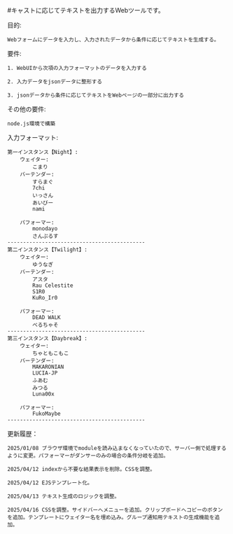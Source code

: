 #キャストに応じてテキストを出力するWebツールです。

目的:

    Webフォームにデータを入力し、入力されたデータから条件に応じてテキストを生成する。

要件: 

    1. WebUIから次項の入力フォーマットのデータを入力する

    2. 入力データをjsonデータに整形する

    3. jsonデータから条件に応じてテキストをWebページの一部分に出力する

その他の要件:

    node.js環境で構築

入力フォーマット: 
```
第一インスタンス【Night】:
    ウェイター:
        こまり
    バーテンダー:
        すらまぐ
        7chi
        いっさん
        あいびー
        nami

    パフォーマー:
        monodayo
        さんぷるす
--------------------------------------------
第二インスタンス【Twilight】:
    ウェイター:
        ゆうなぎ
    バーテンダー:
        アスタ
        Rau Celestite
        S1R0
        KuRo_Ir0

    パフォーマー:
        DEAD WALK
        べるちゃそ
-------------------------------------------- 
第三インスタンス【Daybreak】:
    ウェイター:
        ちゃともこもこ
    バーテンダー:
        MAKARONIAN
        LUCIA-JP
        ふあむ
        みつる
        Luna00x

    パフォーマー:
        FukoMaybe
--------------------------------------------
```
更新履歴：

    2025/01/08 ブラウザ環境でmoduleを読み込まなくなっていたので、サーバー側で処理するように変更。パフォーマーがダンサーのみの場合の条件分岐を追加。

    2025/04/12 indexから不要な結果表示を削除。CSSを調整。

    2025/04/12 EJSテンプレート化。
    
    2025/04/13 テキスト生成のロジックを調整。

    2025/04/16 CSSを調整。サイドバーへメニューを追加。クリップボードへコピーのボタンを追加。テンプレートにウェイター名を埋め込み。グループ通知用テキストの生成機能を追加。